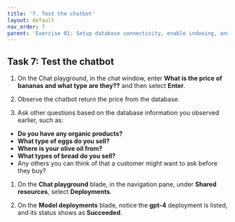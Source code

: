 ```yaml
---
title: '7. Test the chatbot'
layout: default
nav_order: 7
parent: 'Exercise 01: Setup database connectivity, enable indexing, and connect to AOAI instance'
---
```


## Task 7: Test the chatbot 


1. On the Chat playground, in the chat window, enter **What is the price of bananas and what type are they??** and then select **Enter**.

1. Observe the chatbot return the price from the database.

1. Ask other questions based on the database information you observed earlier, such as:
 - **Do you have any organic products?**
 - **What type of eggs do you sell?**
 - **Where is your olive oil from?**
 - **What types of bread do you sell?**
 - Any others you can think of that a customer might want to ask before they buy?

1. On the **Chat playground** blade, in the navigation pane, under **Shared resources**, select **Deployments**.

1. On the **Model deployments** blade, notice the **gpt-4** deployment is listed, and its status shows as **Succeeded**.